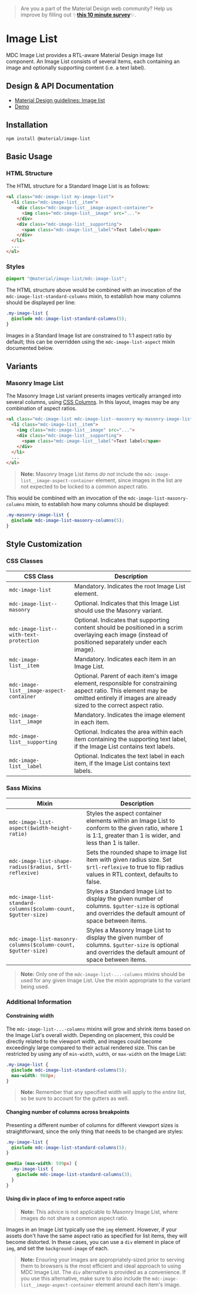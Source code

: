 <!--docs:
title: "Image List"
layout: detail
section: components
excerpt: "An RTL-aware Material Design image list component."
iconId: card
path: /catalog/image-lists/
-->

>  Are you a part of the Material Design web community? Help us improve by filling out ✨<a href='https://bit.ly/materialwebsurvey'>**this 10 minute survey**</a>✨.

# Image List

<!--<div class="article__asset">
  <a class="article__asset-link"
     href="https://material-components.github.io/material-components-web-catalog/#/component/image-list">
    <img src="{{ site.rootpath }}/images/mdc_web_screenshots/image-list.png" width="294" alt="Image list screenshot">
  </a>
</div>-->

MDC Image List provides a RTL-aware Material Design image list component. An Image List consists of several items,
each containing an image and optionally supporting content (i.e. a text label).

## Design & API Documentation

<ul class="icon-list">
  <li class="icon-list-item icon-list-item--spec">
    <a href="https://material.io/go/design-image-list">Material Design guidelines: Image list</a>
  </li>
  <li class="icon-list-item icon-list-item--link">
    <a href="https://material-components.github.io/material-components-web-catalog/#/component/image-list">Demo</a>
  </li>
</ul>

## Installation

```
npm install @material/image-list
```

## Basic Usage

### HTML Structure

The HTML structure for a Standard Image List is as follows:

```html
<ul class="mdc-image-list my-image-list">
  <li class="mdc-image-list__item">
    <div class="mdc-image-list__image-aspect-container">
      <img class="mdc-image-list__image" src="...">
    </div>
    <div class="mdc-image-list__supporting">
      <span class="mdc-image-list__label">Text label</span>
    </div>
  </li>
  ...
</ul>
```

### Styles

```scss
@import "@material/image-list/mdc-image-list";
```

The HTML structure above would be combined with an invocation of the `mdc-image-list-standard-columns` mixin,
to establish how many columns should be displayed per line:

```scss
.my-image-list {
  @include mdc-image-list-standard-columns(5);
}
```

Images in a Standard Image list are constrained to 1:1 aspect ratio by default; this can be overridden using the
`mdc-image-list-aspect` mixin documented below.

## Variants

### Masonry Image List

The Masonry Image List variant presents images vertically arranged into several columns, using
[CSS Columns](https://developer.mozilla.org/en-US/docs/Web/CSS/CSS_Columns). In this layout, images may be any
combination of aspect ratios.

```html
<ul class="mdc-image-list mdc-image-list--masonry my-masonry-image-list">
  <li class="mdc-image-list__item">
    <img class="mdc-image-list__image" src="...">
    <div class="mdc-image-list__supporting">
      <span class="mdc-image-list__label">Text label</span>
    </div>
  </li>
  ...
</ul>
```

> **Note:** Masonry Image List items _do not_ include the `mdc-image-list__image-aspect-container` element, since
images in the list are not expected to be locked to a common aspect ratio.

This would be combined with an invocation of the `mdc-image-list-masonry-columns` mixin, to establish how many columns
should be displayed:

```scss
.my-masonry-image-list {
  @include mdc-image-list-masonry-columns(5);
}
```

## Style Customization

### CSS Classes

CSS Class | Description
--- | ---
`mdc-image-list` | Mandatory. Indicates the root Image List element.
`mdc-image-list--masonry` | Optional. Indicates that this Image List should use the Masonry variant.
`mdc-image-list--with-text-protection` | Optional. Indicates that supporting content should be positioned in a scrim overlaying each image (instead of positioned separately under each image).
`mdc-image-list__item` | Mandatory. Indicates each item in an Image List.
`mdc-image-list__image-aspect-container` | Optional. Parent of each item's image element, responsible for constraining aspect ratio. This element may be omitted entirely if images are already sized to the correct aspect ratio.
`mdc-image-list__image` | Mandatory. Indicates the image element in each item.
`mdc-image-list__supporting` | Optional. Indicates the area within each item containing the supporting text label, if the Image List contains text labels.
`mdc-image-list__label` | Optional. Indicates the text label in each item, if the Image List contains text labels.

### Sass Mixins

Mixin | Description
--- | ---
`mdc-image-list-aspect($width-height-ratio)` | Styles the aspect container elements within an Image List to conform to the given ratio, where 1 is 1:1, greater than 1 is wider, and less than 1 is taller.
`mdc-image-list-shape-radius($radius, $rtl-reflexive)` | Sets the rounded shape to image list item with given radius size. Set `$rtl-reflexive` to true to flip radius values in RTL context, defaults to false.
`mdc-image-list-standard-columns($column-count, $gutter-size)` | Styles a Standard Image List to display the given number of columns. `$gutter-size` is optional and overrides the default amount of space between items.
`mdc-image-list-masonry-columns($column-count, $gutter-size)` | Styles a Masonry Image List to display the given number of columns. `$gutter-size` is optional and overrides the default amount of space between items.

> **Note:** Only one of the `mdc-image-list-...-columns` mixins should be used for any given Image List.
> Use the mixin appropriate to the variant being used.

### Additional Information

#### Constraining width

The `mdc-image-list-...-columns` mixins will grow and shrink items based on the Image List's overall width. Depending on
placement, this could be directly related to the viewport width, and images could become exceedingly large compared to
their actual rendered size. This can be restricted by using any of `min-width`, `width`, or `max-width` on the Image
List:

```scss
.my-image-list {
  @include mdc-image-list-standard-columns(5);
  max-width: 960px;
}
```

> **Note:** Remember that any specified width will apply to the _entire_ list, so be sure to account for the gutters
as well.

#### Changing number of columns across breakpoints

Presenting a different number of columns for different viewport sizes is straightforward, since the only thing that
needs to be changed are styles:

```scss
.my-image-list {
  @include mdc-image-list-standard-columns(5);
}

@media (max-width: 599px) {
  .my-image-list {
    @include mdc-image-list-standard-columns(3);
  }
}
```

#### Using div in place of img to enforce aspect ratio

> **Note:** This advice is not applicable to Masonry Image List, where images do not share a common aspect ratio.

Images in an Image List typically use the `img` element. However, if your assets don't have the same aspect ratio as
specified for list items, they will become distorted. In these cases, you can use a `div` element in place of `img`,
and set the `background-image` of each.

> **Note:** Ensuring your images are appropriately-sized prior to serving them to browsers is the most efficient and
ideal approach to using MDC Image List. The `div` alternative is provided as a convenience. If you use this alternative,
make sure to also include the `mdc-image-list__image-aspect-container` element around each item's image.
